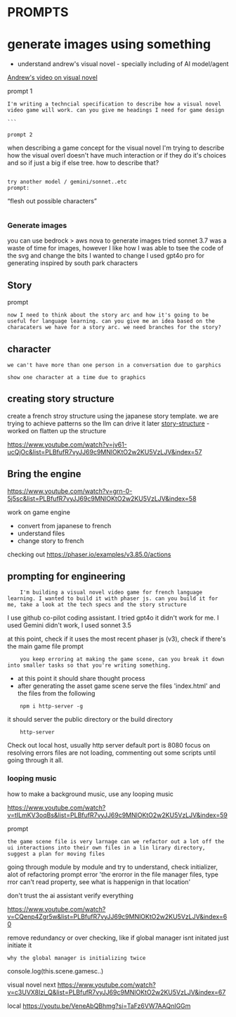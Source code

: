 # PROMPTS

# generate images using something

- understand andrew's visual novel - specially including of AI model/agent

[Andrew's video on visual novel](https://www.youtube.com/watch?v=jv61-ucQjOc&list=PLBfufR7vyJJ69c9MNlOKtO2w2KU5VzLJV&index=57)

prompt 1

````
I'm writing a techncial specification to describe how a visual novel video game will work. can you give me headings I need for game design

```

prompt 2
````

when describing a game concept for the visual novel I'm trying to describe how the visual overl doesn't have much interaction or if they do it's choices and so if just a big if else tree. how to describe that?

```

try another model / gemini/sonnet..etc
prompt:
```

“flesh out possible characters”

```

```

### Generate images

you can use bedrock > aws nova to generate images
tried sonnet 3.7 was a waste of time for images, however I like how I was able to tsee the code of the svg and change the bits I wanted to change
I used gpt4o pro for generating inspired by south park characters

## Story

prompt

```
now I need to think about the story arc and how it's going to be useful for language learning. can you give me an idea based on the characaters we have for a story arc. we need branches for the story?
```

## character

```
we can't have more than one person in a conversation due to garphics
```

```
show one character at a time due to graphics
```

## creating story structure

create a french stroy structure using the japanese story template. we are trying to achieve patterns so the llm can drive it later [story-structure](french-story-structure.md) - worked on flatten up the structure

https://www.youtube.com/watch?v=jv61-ucQjOc&list=PLBfufR7vyJJ69c9MNlOKtO2w2KU5VzLJV&index=57

## Bring the engine

https://www.youtube.com/watch?v=grn-0-5j5sc&list=PLBfufR7vyJJ69c9MNlOKtO2w2KU5VzLJV&index=58

work on game engine

- convert from japanese to french
- understand files
- change story to french

checking out https://phaser.io/examples/v3.85.0/actions

## prompting for engineering

```
    I'm building a visual novel video game for french language learning. I wanted to build it with phaser js. can you build it for me, take a look at the tech specs and the story structure
```

I use github co-pilot coding assistant.
I tried gpt4o it didn't work for me. I used Gemini didn't work, I used sonnet 3.5

at this point, check if it uses the most recent phaser js (v3), check if there's the main game file
prompt

```
    you keep erroring at making the game scene, can you break it down into smaller tasks so that you're writing something.

```

- at this point it should share thought process
- after generating the asset game scene
  serve the files 'index.html' and the files from the following

```
    npm i http-server -g
```

it should server the public directory or the build directory

```
    http-server
```

Check out local host, usually http server default port is 8080
focus on resolving errors files are not loading, commenting out some scripts until going through it all.

### looping music

how to make a background music, use any looping music

https://www.youtube.com/watch?v=tILmKV3oqBs&list=PLBfufR7vyJJ69c9MNlOKtO2w2KU5VzLJV&index=59

prompt

```
the game scene file is very larnage can we refactor out a lot off the ui interactions into their own files in a lin lirary directory, suggest a plan for moving files
```

going through module by module and try to understand, check initializer, alot of refactoring
prompt error
'the erorror in the file manager files, type rror can't read property, see what is happenign in that location'

don't trust the ai assistant verify everything

https://www.youtube.com/watch?v=CQenp4Zgr5w&list=PLBfufR7vyJJ69c9MNlOKtO2w2KU5VzLJV&index=60

remove redundancy or over checking, like if global manager isnt initated just initiate it

```
why the global manager is initializing twice
```

console.log(this.scene.gamesc..)

visual novel next
https://www.youtube.com/watch?v=c3UVX8Izi_Q&list=PLBfufR7vyJJ69c9MNlOKtO2w2KU5VzLJV&index=67

local
https://youtu.be/VeneAbQBhmg?si=TaFz6VW7AAQnIGGm

